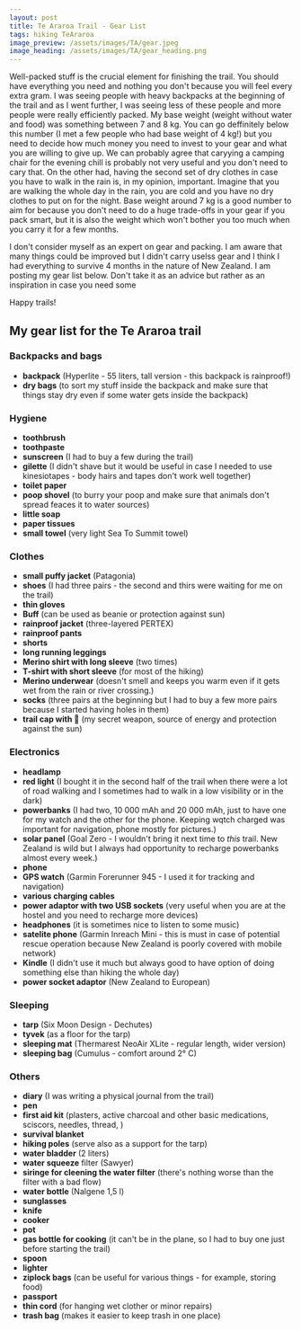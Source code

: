 ```yaml
---
layout: post
title: Te Araroa Trail - Gear List
tags: hiking TeAraroa
image_preview: /assets/images/TA/gear.jpeg
image_heading: /assets/images/TA/gear_heading.png
---
```


Well-packed stuff is the crucial element for finishing the trail. You should have everything you need and nothing you don't because you will feel every extra gram. I was seeing people with heavy backpacks at the beginning of the trail and as I went further, I was seeing less of these people and more people were really efficiently packed. My base weight (weight without water and food) was something between 7 and 8 kg. You can go deffinitely below this number (I met a few people who had base weight of 4 kg!) but you need to decide how much money you need to invest to your gear and what you are willing to give up. We can probably agree that caryying a camping chair for the evening chill is probably not very useful and you don't need to cary that. On the other had, having the second set of dry clothes in case you have to walk in the rain is, in my opinion, important. Imagine that you are walking the whole day in the rain, you are cold and you have no dry clothes to put on for the night. Base weight around 7 kg is a good number to aim for because you don't need to do a huge trade-offs in your gear if you pack smart, but it is also the weight which won't bother you too much when you carry it for a few months.

I don't consider myself as an expert on gear and packing. I am aware that many things could be improved but I didn't carry uselss gear and I think I had everything to survive 4 months in the nature of New Zealand. I am posting my gear list below. Don't take it as an advice but rather as an inspiration in case you need some

Happy trails!


## My gear list for the Te Araroa trail

### Backpacks and bags
* **backpack** (Hyperlite - 55 liters, tall version - this backpack is rainproof!)
* **dry bags** (to sort my stuff inside the backpack and make sure that things stay dry even if some water gets inside the backpack)

### Hygiene
* **toothbrush**
* **toothpaste**
* **sunscreen** (I had to buy a few during the trail)
* **gilette** (I didn't shave but it would be useful in case I needed to use kinesiotapes - body hairs and tapes don't work well together)
* **toilet paper**
* **poop shovel** (to burry your poop and make sure that animals don't spread feaces it to water sources)
* **little soap**
* **paper tissues**
* **small towel** (very light Sea To Summit towel)

### Clothes
* **small puffy jacket** (Patagonia)
* **shoes** (I had three pairs - the second and thirs were waiting for me on the trail)
* **thin gloves**
* **Buff** (can be used as beanie or protection against sun)
* **rainproof jacket** (three-layered PERTEX)
* **rainproof pants**
* **shorts**
* **long running leggings**
* **Merino shirt with long sleeve** (two times)
* **T-shirt with short sleeve** (for most of the hiking)
* **Merino underwear** (doesn't smell and keeps you warm even if it gets wet from the rain or river crossing.)
* **socks** (three pairs at the beginning but I had to buy a few more pairs because I started having holes in them)
* **trail cap with 🚀** (my secret weapon, source of energy and protection against the sun)

### Electronics
* **headlamp**
* **red light** (I bought it in the second half of the trail when there were a lot of road walking and I sometimes had to walk in a low visibility or in the dark)
* **powerbanks** (I had two, 10 000 mAh and 20 000 mAh, just to have one for my watch and the other for the phone. Keeping wqtch charged was important for navigation, phone mostly for pictures.)
* **solar panel** (Goal Zero - I wouldn't bring it next time to *this* trail. New Zealand is wild but I always had opportunity to recharge powerbanks almost every week.)
* **phone**
* **GPS watch** (Garmin Forerunner 945 - I used it for tracking and navigation)
* **various charging cables**
* **power adaptor with two USB sockets** (very useful when you are at the hostel and you need to recharge more devices)
* **headphones** (it is sometimes nice to listen to some music)
* **satelite phone** (Garmin Inreach Mini - this is must in case of potential rescue operation because New Zealand is poorly covered with mobile network)
* **Kindle** (I didn't use it much but always good to have option of doing something else than hiking the whole day)
* **power socket adaptor** (New Zealand to European)

### Sleeping
* **tarp** (Six Moon Design - Dechutes)
* **tyvek** (as a floor for the tarp)
* **sleeping mat** (Thermarest  NeoAir XLite - regular length, wider version)
* **sleeping bag** (Cumulus - comfort around 2° C)

### Others
* **diary** (I was writing a physical journal from the trail)
* **pen**
* **first aid kit** (plasters, active charcoal and other basic medications, sciscors, needles, thread, )
* **survival blanket**
* **hiking poles** (serve also as a support for the tarp)
* **water bladder** (2 liters)
* **water squeeze** filter (Sawyer)
* **siringe for cleening the water filter** (there's nothing worse than the filter with a bad flow)
* **water bottle** (Nalgene 1,5 l)
* **sunglasses**
* **knife**
* **cooker**
* **pot**
* **gas bottle for cooking** (it can't be in the plane, so I had to buy one just before starting the trail)
* **spoon**
* **lighter**
* **ziplock bags** (can be useful for various things - for example, storing food)
* **passport**
* **thin cord** (for hanging wet clother or minor repairs)
* **trash bag** (makes it easier to keep trash in one place)
